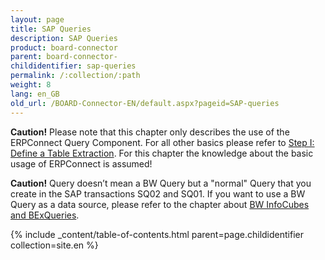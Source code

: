 ```yaml
---
layout: page
title: SAP Queries
description: SAP Queries
product: board-connector
parent: board-connector-
childidentifier: sap-queries
permalink: /:collection/:path
weight: 8
lang: en_GB
old_url: /BOARD-Connector-EN/default.aspx?pageid=SAP-queries
---
```


**Caution!** Please note that this chapter only describes the use of the ERPConnect Query Component. For all other basics please refer to [Step I: Define a Table Extraction](). For this chapter the knowledge about the basic usage of ERPConnect is assumed!

**Caution!** Query doesn’t mean a BW Query but a "normal" Query that you create in the SAP transactions SQ02 and SQ01. If you want to use a BW Query as a data source, please refer to the chapter about [BW InfoCubes and BExQueries]().

{% include _content/table-of-contents.html parent=page.childidentifier collection=site.en %}